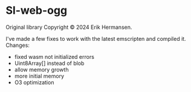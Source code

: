 # Sl-web-ogg
Original library Copyright © 2024 Erik Hermansen.

I've made a few fixes to work with the latest emscripten and compiled it.
Changes:
- fixed wasm not initialized errors
- Uint8Array[] instead of blob
- allow memory growth
- more initial memory
- O3 optimization